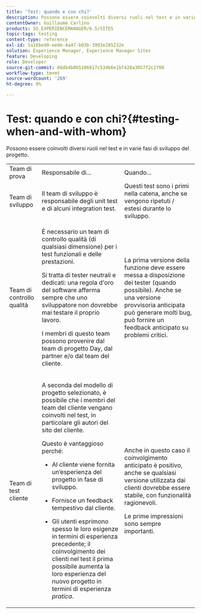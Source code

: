 ```yaml
---
title: 'Test: quando e con chi?'
description: Possono essere coinvolti diversi ruoli nel test e in varie fasi di sviluppo del progetto.
contentOwner: Guillaume Carlino
products: SG_EXPERIENCEMANAGER/6.5/SITES
topic-tags: testing
content-type: reference
exl-id: 5a16be40-eede-4a47-b03b-3993e285232e
solution: Experience Manager, Experience Manager Sites
feature: Developing
role: Developer
source-git-commit: 66db4b0b5106617c534b6e1bf428a3057f2c2708
workflow-type: tm+mt
source-wordcount: '269'
ht-degree: 0%

---
```


# Test: quando e con chi?{#testing-when-and-with-whom}

Possono essere coinvolti diversi ruoli nel test e in varie fasi di sviluppo del progetto.

<table>
 <tbody>
  <tr>
   <td>Team di prova</td>
   <td>Responsabile di... </td>
   <td>Quando...</td>
  </tr>
  <tr>
   <td>Team di sviluppo</td>
   <td>Il team di sviluppo è responsabile degli unit test e di alcuni integration test.</td>
   <td>Questi test sono i primi nella catena, anche se vengono ripetuti / estesi durante lo sviluppo.</td>
  </tr>
  <tr>
   <td>Team di controllo qualità</td>
   <td><p>È necessario un team di controllo qualità (di qualsiasi dimensione) per i test funzionali e delle prestazioni.</p> <p>Si tratta di tester neutrali e dedicati: una regola d'oro del software afferma sempre che uno sviluppatore non dovrebbe mai testare il proprio lavoro.</p> <p>I membri di questo team possono provenire dal team di progetto Day, dal partner e/o dal team del cliente.</p> </td>
   <td><p>La prima versione della funzione deve essere messa a disposizione dei tester (quando possibile). Anche se una versione provvisoria anticipata può generare molti bug, può fornire un feedback anticipato su problemi critici.</p> </td>
  </tr>
  <tr>
   <td>Team di test cliente</td>
   <td><p>A seconda del modello di progetto selezionato, è possibile che i membri del team del cliente vengano coinvolti nel test, in particolare gli autori del sito del cliente.</p> <p>Questo è vantaggioso perché:</p>
    <ul>
     <li><p>Al cliente viene fornita un’esperienza del progetto in fase di sviluppo.</p> </li>
     <li><p>Fornisce un feedback tempestivo dal cliente.</p> </li>
     <li><p>Gli utenti esprimono spesso le loro esigenze in termini di esperienza precedente; il coinvolgimento dei clienti nel test il prima possibile aumenta la loro esperienza del nuovo progetto in termini di esperienza <i>pratica</i>.</p> </li>
    </ul> </td>
   <td><p>Anche in questo caso il coinvolgimento anticipato è positivo, anche se qualsiasi versione utilizzata dai clienti dovrebbe essere stabile, con funzionalità ragionevoli.</p> <p>Le prime impressioni sono sempre importanti.</p> </td>
  </tr>
 </tbody>
</table>
